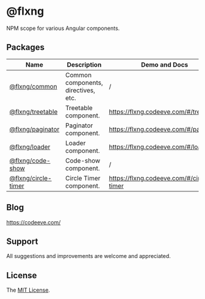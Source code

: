 
# @flxng
NPM scope for various Angular components.


## Packages
Name | Description | Demo and Docs | Version
--- | --- | --- | --- 
[@flxng/common](https://github.com/seidme/flxng/tree/master/src/app/packages/common)| Common components, directives, etc. | / |  1.1.2
[@flxng/treetable](https://github.com/seidme/flxng/tree/master/src/app/packages/treetable) | Treetable component. | https://flxng.codeeve.com/#/treetable | 1.1.8
[@flxng/paginator](https://github.com/seidme/flxng/tree/master/src/app/packages/paginator) | Paginator component. | https://flxng.codeeve.com/#/paginator | 1.1.8
[@flxng/loader](https://github.com/seidme/flxng/tree/master/src/app/packages/loader) | Loader component. | https://flxng.codeeve.com/#/loader | 1.1.3
[@flxng/code-show](https://github.com/seidme/flxng/tree/master/projects/code-show) | Code-show component. | / | 1.0.2
[@flxng/circle-timer](https://github.com/seidme/flxng/tree/master/projects/circle-timer) | Circle Timer component. | https://flxng.codeeve.com/#/circle-timer | 1.1.4


## Blog
https://codeeve.com/


## Support
All suggestions and improvements are welcome and appreciated.


## License
The [MIT License](https://github.com/seidme/flxng/blob/master/LICENSE).
